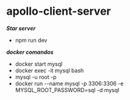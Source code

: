 # apollo-client-server

***Star server***
- npm run dev

***docker comandos***
- docker start mysql
- docker exec -it mysql bash
- mysql -u root -p
- docker run --name mysql -p 3306:3306 -e MYSQL_ROOT_PASSWORD=sql -d mysql
 